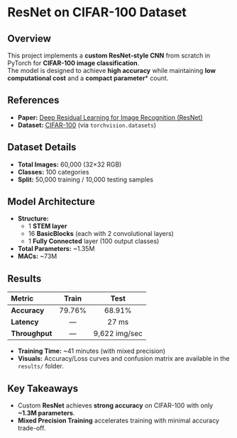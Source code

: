 # ResNet on CIFAR-100 Dataset

## Overview
This project implements a **custom ResNet-style CNN** from scratch in PyTorch for **CIFAR-100 image classification**.  
The model is designed to achieve **high accuracy** while maintaining **low computational cost** and a **compact parameter*** count.

## References
- **Paper:** [Deep Residual Learning for Image Recognition (ResNet)](https://arxiv.org/abs/1512.03385)  
- **Dataset:** [CIFAR-100](https://www.cs.toronto.edu/~kriz/cifar.html) (via `torchvision.datasets`)

## Dataset Details
- **Total Images:** 60,000 (32×32 RGB)  
- **Classes:** 100 categories  
- **Split:** 50,000 training / 10,000 testing samples  

## Model Architecture
- **Structure:**  
  - 1 **STEM layer**  
  - 16 **BasicBlocks** (each with 2 convolutional layers)  
  - 1 **Fully Connected** layer (100 output classes)  
- **Total Parameters:** ~1.35M  
- **MACs:** ~73M  

## **Results**
| Metric | Train | Test |
|:-------|:------:|:----:|
| **Accuracy** | 79.76% | 68.91% |
| **Latency** | — | 27 ms |
| **Throughput** | — | 9,622 img/sec |

- **Training Time:** ~41 minutes (with mixed precision)  
- **Visuals:** Accuracy/Loss curves and confusion matrix are available in the `results/` folder.  

## **Key Takeaways**
- Custom **ResNet** achieves **strong accuracy** on CIFAR-100 with only **~1.3M parameters**.  
- **Mixed Precision Training** accelerates training with minimal accuracy trade-off.  
